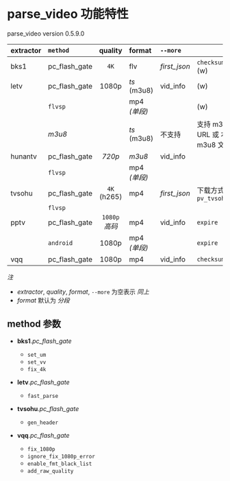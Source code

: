 <!-- features.md, parse_video/doc/
   - language: Chinese (zh_cn) 
  -->

# parse_video 功能特性
parse_video version 0.5.9.0

| extractor | `method` | quality | format | `--more` |     |
| :-------- | :------- | :-----: | :----- | :------- | :-- |
| bks1      | pc_flash_gate | `4K`          | flv         | *first_json* | `checksum.md5`, (w) |
| letv      | pc_flash_gate | 1080p         | *ts* (m3u8) | vid_info     | (w) |
|           | `flvsp`       |               | mp4 *(单段)* |              | (w) |
|           | *m3u8*        |               | *ts* (m3u8) | 不支持        | 支持 m3u8 URL 或 本地 m3u8 文件 |
| hunantv   | pc_flash_gate | *720p*        | *m3u8*      | vid_info     | |
|           | `flvsp`       |               | mp4 *(单段)* |              | |
| tvsohu    | pc_flash_gate | `4K` (h265)   | mp4         | *first_json* | 下载方式 `pv_tvsohu_http` |
|           | `flvsp`       |               |             |              | |
| pptv      | pc_flash_gate | `1080p` *高码* | mp4         | vid_info     | `expire` |
|           | `android`     | 1080p         | mp4 *(单段)* |              | `expire` |
| vqq       | pc_flash_gate | 1080p         | mp4         | vid_info     | `checksum.md5` |

*注*

+ *extractor*, *quality*, *format*, `--more` 为空表示 *同上*
+ *format* 默认为 *分段*

## method 参数

+ **bks1**.*pc_flash_gate*
  
  + `set_um`
  + `set_vv`
  + `fix_4k`

+ **letv**.*pc_flash_gate*
  
  + `fast_parse`

+ **tvsohu**.*pc_flash_gate*
  
  + `gen_header`

+ **vqq**.*pc_flash_gate*
  
  + `fix_1080p`
  + `ignore_fix_1080p_error`
  + `enable_fmt_black_list`
  + `add_raw_quality`


<!-- end features.md -->


